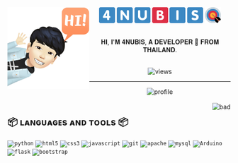 <img align="left" src="https://raw.githubusercontent.com/4NUBlS/4NUBlS/master/assets/avatar_1.png" alt="4NUBlS" width="185" hight="185"/>
<div align="center">
    <img src="https://raw.githubusercontent.com/4NUBlS/4NUBlS/master/assets/4.png" alt="4"/>
    <img src="https://raw.githubusercontent.com/4NUBlS/4NUBlS/master/assets/N.png" alt="N"/>
    <img src="https://raw.githubusercontent.com/4NUBlS/4NUBlS/master/assets/U.png" alt="U"/>
    <img src="https://raw.githubusercontent.com/4NUBlS/4NUBlS/master/assets/B.png" alt="B"/>
    <img src="https://raw.githubusercontent.com/4NUBlS/4NUBlS/master/assets/I.png" alt="I"/>
    <img src="https://raw.githubusercontent.com/4NUBlS/4NUBlS/master/assets/S.png" alt="S"/>
    <img src="https://raw.githubusercontent.com/4NUBlS/4NUBlS/master/assets/BOW.png" alt="BOW"/>
    <br>
    <br>
    <p>𝐇𝐈, 𝐈'𝐌 𝟒𝐍𝐔𝐁𝐥𝐒, 𝐀 𝐃𝐄𝐕𝐄𝐋𝐎𝐏𝐄𝐑 🚀 𝐅𝐑𝐎𝐌 𝐓𝐇𝐀𝐈𝐋𝐀𝐍𝐃.</p>
    <br>
    <img src="https://views.whatilearened.today/views/github/4NUBlS/4NUBlS.svg" alt="views"/>
</div>

---
<div align="center">
    <img src="https://github-profile-trophy.vercel.app/?username=4NUBlS&column=7" alt="profile"/>
</div>
<br>
<div>
    <img align="right" src="https://bad-apple-github-readme.vercel.app/api?show_bg=1&username=4NUBlS" alt="bad"/>
</div>
<div>
    <h2>📦 ʟᴀɴɢᴜᴀɢᴇs ᴀɴᴅ ᴛᴏᴏʟs 📦</h2>
    <code><img src="https://img.shields.io/badge/python%20-%2314354C.svg?&style=for-the-badge&logo=python&logoColor=white" alt="python"/></code>
    <code><img src="https://img.shields.io/badge/html5%20-%23E34F26.svg?&style=for-the-badge&logo=html5&logoColor=white" alt="html5"/></code>
    <code><img src="https://img.shields.io/badge/css3%20-%231572B6.svg?&style=for-the-badge&logo=css3&logoColor=white" alt="css3"/></code>
    <code><img src="https://img.shields.io/badge/javascript%20-%23323330.svg?&style=for-the-badge&logo=javascript&logoColor=%23F7DF1E" alt="javascript"/></code>
    <code><img src="https://img.shields.io/badge/git%20-%23F05033.svg?&style=for-the-badge&logo=git&logoColor=white" alt="git"/></code>
    <code><img src="https://img.shields.io/badge/apache%20-%23D42029.svg?&style=for-the-badge&logo=apache&logoColor=white" alt="apache"/></code>
    <code><img src="https://img.shields.io/badge/mysql-%2300f.svg?&style=for-the-badge&logo=mysql&logoColor=white" alt="mysql"/></code>
    <code><img src="https://img.shields.io/badge/-Arduino-00979D?style=for-the-badge&logo=Arduino&logoColor=white" alt="Arduino"/></code>
    <code><img src="https://img.shields.io/badge/flask%20-%23000.svg?&style=for-the-badge&logo=flask&logoColor=white" alt="flask"/></code>
    <code><img src="https://img.shields.io/badge/bootstrap%20-%23563D7C.svg?&style=for-the-badge&logo=bootstrap&logoColor=white" alt="bootstrap"/></code>
</div>